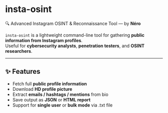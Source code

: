# insta-osint
🔍 Advanced Instagram OSINT & Reconnaissance Tool — by **Néro**

`insta-osint` is a lightweight command-line tool for gathering **public information from Instagram profiles**.  
Useful for **cybersecurity analysts**, **penetration testers**, and **OSINT researchers**.

---

## ✨ Features
- Fetch full **public profile information**
- Download **HD profile picture**
- Extract **emails / hashtags / mentions** from bio
- Save output as **JSON** or **HTML report**
- Support for **single user** or **bulk mode** via .txt file
